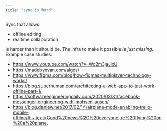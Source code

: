 ```yaml
---
title: "sync is hard"
---
```


Sync that allows:
- offline editing
- realtime collaboration

Is harder than it should be. The infra to make it possible _is just missing_. Example case studies:

- https://www.youtube.com/watch?v=Wo2m3jaJixU
- https://madebyevan.com/algos/
- https://www.figma.com/blog/how-figmas-multiplayer-technology-works/
- https://blog.superhuman.com/architecting-a-web-app-to-just-work-offline-part-1/
- https://softwareengineeringdaily.com/2020/03/31/facebook-messenger-engineering-with-mohsen-agsen/
- https://blog.danlew.net/2017/02/14/airplane-mode-enabling-trello-mobile-offline/#:~:text=Good%20news%2C%20everyone!,re%20flying%20on%20a%20plane.